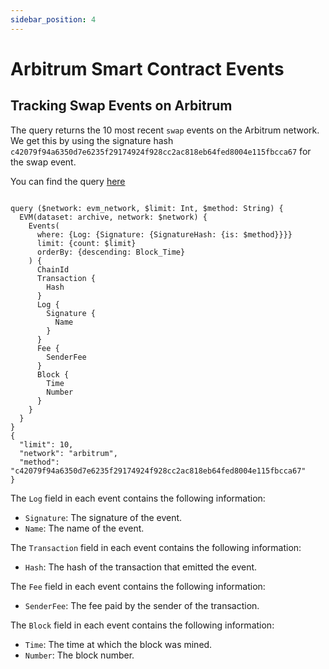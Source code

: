 ```yaml
---
sidebar_position: 4
---
```


<head>
<meta name="title" content="Arbitrum Smart Contract Events & logs API"/>

<meta name="description" content="Get Arbitrum Smart Contract Event data using Events API. Explore events in-depth using detailed information of events."/>

<meta name="keywords" content="Arbitrum, Smart contract events, USDT contract, Arbitrum event monitoring, Event signature, event timestamp, event tracking, Contract signature, Arbitrum event"/>

<meta name="robots" content="index, follow"/>
<meta http-equiv="Content-Type" content="text/html; charset=utf-8"/>
<meta name="language" content="English"/>

<!-- Open Graph / Facebook -->
<meta property="og:type" content="website" />

<meta property="og:title" content="Arbitrum Smart Contract Events & logs API" />

<meta property="og:description" content="Get Arbitrum Smart Contract Event data using Events API. Explore events in-depth using detailed information of events."/>

<!-- Twitter -->
<meta property="twitter:card" content="summary_large_image" />

<meta property="twitter:title" content="Arbitrum Smart Contract Events & logs API" />

<meta property="twitter:description" content="Get Arbitrum Smart Contract Event data using Events API. Explore events in-depth using detailed information of events." />
</head>

# Arbitrum Smart Contract Events

## Tracking Swap Events on Arbitrum

The query returns the 10 most recent `swap` events on the Arbitrum network. We get this by using the signature hash `c42079f94a6350d7e6235f29174924f928cc2ac818eb64fed8004e115fbcca67` for the swap event.

You can find the query [here](https://ide.bitquery.io/Swap-Events-Arbitrum)

```

query ($network: evm_network, $limit: Int, $method: String) {
  EVM(dataset: archive, network: $network) {
    Events(
      where: {Log: {Signature: {SignatureHash: {is: $method}}}}
      limit: {count: $limit}
      orderBy: {descending: Block_Time}
    ) {
      ChainId
      Transaction {
        Hash
      }
      Log {
        Signature {
          Name
        }
      }
      Fee {
        SenderFee
      }
      Block {
        Time
        Number
      }
    }
  }
}
{
  "limit": 10,
  "network": "arbitrum",
  "method": "c42079f94a6350d7e6235f29174924f928cc2ac818eb64fed8004e115fbcca67"
}
```

The `Log` field in each event contains the following information:

- `Signature`: The signature of the event.
- `Name`: The name of the event.

The `Transaction` field in each event contains the following information:

- `Hash`: The hash of the transaction that emitted the event.

The `Fee` field in each event contains the following information:

- `SenderFee`: The fee paid by the sender of the transaction.

The `Block` field in each event contains the following information:

- `Time`: The time at which the block was mined.
- `Number`: The block number.
